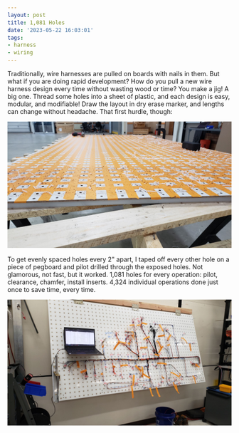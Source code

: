 ```yaml
---
layout: post
title: 1,081 Holes
date: '2023-05-22 16:03:01'
tags:
- harness
- wiring
---
```


Traditionally, wire harnesses are pulled on boards with nails in them. But what if you are doing rapid development? How do you pull a new wire harness design every time without wasting wood or time? You make a jig! A big one. Thread some holes into a sheet of plastic, and each design is easy, modular, and modifiable! Draw the layout in dry erase marker, and lengths can change without headache. That first hurdle, though:

![](/pictures/20220518_133353.jpg)

To get evenly spaced holes every 2" apart, I taped off every other hole on a piece of pegboard and pilot drilled through the exposed holes. Not glamorous, not fast, but it worked. 1,081 holes for every operation: pilot, clearance, chamfer, install inserts. 4,324 individual operations done just once to save time, every time.

![](/pictures/20220725_154749.jpg)